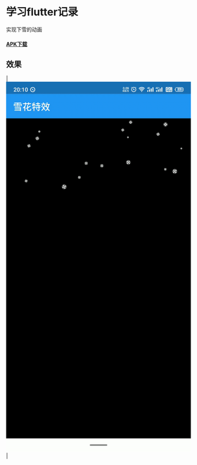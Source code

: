 # 学习flutter记录

实现下雪的动画

#### <p> [APK下载](https://raw.githubusercontent.com/zhou-Flutter/snowflake/master/assets/app-release.apk/)</p>

## 效果

|![](https://raw.githubusercontent.com/zhou-Flutter/snowflake/master/assets/ezgif-2-a9722ca1a49d.gif)|